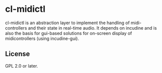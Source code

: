 # cl-midictl

cl-midictl is an abstraction layer to implement the handling of
midi-controllers and their state in real-time audio. It depends on
incudine and is also the basis for gui-based solutions for on-screen
display of midicontrollers (using incudine-gui).

## License

GPL 2.0 or later.

